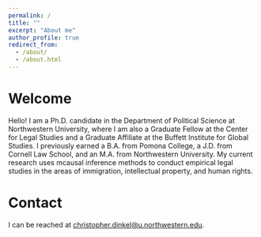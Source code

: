 ```yaml
---
permalink: /
title: ""
excerpt: "About me"
author_profile: true
redirect_from: 
  - /about/
  - /about.html
---
```


Welcome
======
Hello!  I am a Ph.D. candidate in the Department of Political Science at Northwestern University, where I am also a Graduate Fellow at the Center for Legal Studies and a Graduate Affiliate at the Buffett Institute for Global Studies.  I previously earned a B.A. from Pomona College, a J.D. from Cornell Law School, and an M.A. from Northwestern University.  My current research uses mcausal inference methods to conduct empirical legal studies in the areas of immigration, intellectual property, and human rights.  

Contact
======
I can be reached at christopher.dinkel@u.northwestern.edu.
